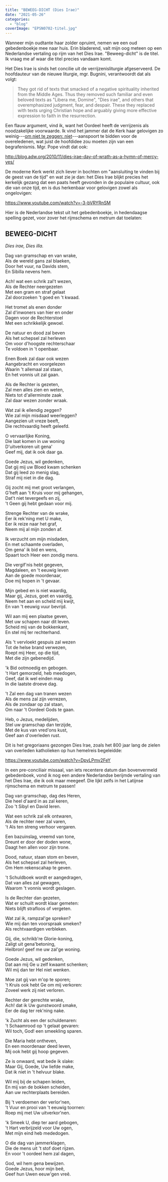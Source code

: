 ```yaml
---
title: "BEWEEG-DICHT (Dies Irae)"
date: "2021-05-26"
categories: 
  - "blog"
coverImage: "EPSN0702-titel.jpg"
---
```


Wanneer mijn oudtante haar zolder opruimt, nemen we een oud gebedenboekje mee naar huis. Erin bladerend, valt mijn oog meteen op een Nederlandse vertaling op rijm van het Dies Irae. "Beweeg-dicht" is de titel. Ik vraag me af waar die titel precies vandaam komt.

Het Dies Irae is sinds het concilie uit de verrijzenisliturgie afgeserveerd. De hoofdauteur van de nieuwe liturgie, mgr. Bugnini, verantwoordt dat als volgt:

> They got rid of texts that smacked of a negative spirituality inherited from the Middle Ages. Thus they removed such familiar and even beloved texts as "Libera me, Domine", "Dies irae", and others that overemphasized judgment, fear, and despair. These they replaced with texts urging Christian hope and arguably giving more effective expression to faith in the resurrection.

Een flauw argument, vind ik, want het Oordeel heeft de verrijzenis als noodzakelijke voorwaarde. Ik vind het jammer dat de Kerk haar gelovigen zo weinig---[om niet te zeggen: niet](/blog/allerzieligste-allerzielenherdenking/)\---aanspoort te bidden voor de overeledenen, wat juist de hoofdidee zou moeten zijn van een begrafenismis. Mgr. Pope vindt dat ook:

http://blog.adw.org/2010/11/dies-irae-day-of-wrath-as-a-hymn-of-mercy-yes/

De moderne Kerk werkt zich liever in bochten om "aansluiting te vinden bij de geest van de tijd" en wat zie je dan: het Dies Irae blijkt precies het kerkelijk gezang dat een paats heeft gevonden in de populaire cultuur, ook die van onze tijd, en is dus herkenbaar voor gelovigen zowel als ongelovigen:

https://www.youtube.com/watch?v=-3-bVRYRnSM

Hier is de Nederlandse tekst uit het gebedenboekje, in hedendaagse spelling gezet, voor zover het rijmschema en metrum dat toelaten:

## BEWEEG-DICHT

_Dies irae, Dies illa._

Dag van gramschap en van wrake,  
Als de wereld gans zal blaeken,  
Door het vuur, na Davids stem,  
En Sibilla nevens hem.

Ach! wat een schrik zal't wezen,  
Als de Rechter neergezeten  
Met een gram en straf gelaat  
Zal doorzoeken 't goed en 't kwaad.

Het tromet als enen donder  
Zal d'inwoners van hier en onder  
Dagen voor de Rechterstoel  
Met een schrikkelijk gewoel.

De natuur en dood zal beven  
Als het schepsel zal herleven  
Om voor d'hoogste rechterschaar  
Te voldoen in 't openbaar.

Enen Boek zal daar ook wezen  
Aangebracht en voorgelezen  
Waarin 't allemaal zal staan,  
En het vonnis uit zal gaan.

Als de Rechter is gezeten,  
Zal men alles zien en weten,  
Niets tot d'allerminste zaak  
Zal daar wezen zonder wraak.

Wat zal ik ellendig zeggen?  
Wie zal mijn misdaad weerleggen?  
Aangezien uit vreze beeft,  
Die rechtvaardig heeft geleefd.

O vervaarlijke Koning,  
Die laat komen in uw woning  
D'uitverkoren uit gena'  
Geef mij, dat ik ook daar ga.

Goede Jezus, wil gedenken,  
Dat gij mij uw Bloed kwam schenken  
Dat gij leed zo menig slag,  
Straf mij niet in die dag.

Gij zocht mij met groot verlangen,  
G'heft aan 't Kruis voor mij gehangen,  
Dat't niet tevergeefs en zij,  
't Geen gij hebt gedaan voor mij.

Strenge Rechter van de wrake,  
Eer ik rek'ning met U make,  
Eer ik reize naar het graf,  
Neem mij al mijn zonden af.

Ik verzucht om mijn misdaden,  
En met schaamte overladen,  
Om gena' ik bid en wens,  
Spaart toch Heer een zondig mens.

Die vergif'nis hebt gegeven,  
Magdaleen, en 't eeuwig leven  
Aan de goede moordenaar,  
Doe mij hopen in 't gevaar.

Mijn gebed en is niet waardig,  
Maar gij, Jezus, goet en vaardig,  
Neem het aan en scheld mij kwijt,  
En van 't eeuwig vuur bevrijd.

Wil aan mij een plaatse geven,  
Met uw schapen naar dit leven.  
Scheid mij van de bokkenkant,  
En stel mij ter rechterhand.

Als 't vervloekt gespuis zal wezen  
Tot de helse brand verwezen,  
Roept mij Heer, op die tijd,  
Met die zijn gebenedijd.

'k Bid ootmoedig en gebogen.  
't Hart gemorzeld, heb meedogen,  
Geef, dat ik wel einden mag  
In die laatste droeve dag.

't Zal een dag van tranen wezen  
Als de mens zal zijn verrezen,  
Als de zondaar op zal staan,  
Om naar 't Oordeel Gods te gaan.

Heb, o Jezus, medelijden,  
Stel uw gramschap dan terzijde,  
Met de kus van vred'ons kust,  
Geef aan d'overleden rust.

Dit is het gregoriaans gezongen Dies Irae, zoals het 800 jaar lang de zielen van overleden katholieken op hun hemelreis begeleidde:

https://www.youtube.com/watch?v=DpvLPmv2FeY

In een pre-conciliair missaal, van iets recentere datum dan bovenvermeld gebedenboek, vond ik nog een andere Nederlandse berijmde vertaling van het Dies Irae, die ik ook maar meegeef. Die lijkt zelfs in het Latijnse rijmschema en metrum te passen!

Dag van gramschap, dag des Heren,  
Die heel d'aard in as zal keren,  
Zoo 't Sibyl en David leren.

Wat een schrik zal elk ontwaren,  
Als de rechter neer zal varen,  
't Als ten streng verhoor vergaren.

Een bazuinslag, vreemd van tone,  
Dreunt er door der doden wone,  
Daagt hen allen voor zijn trone.

Dood, natuur, staan stom en beven,  
Als het schepsel zal herleven,  
Om Hem rekenscahap te geven.

't Schuldboek wordt er aangedragen,  
Dat van alles zal gewagen,  
Waarom 't vonnis wordt geslagen.

Is de Rechter dan gezeten,  
Wat er schuilt wordt klaar gemeten:  
Niets blijft strafloos of vergeten.

Wat zal ik, rampzal'ge spreken?  
Wie mij dan ten voorspraak smeken?  
Als rechtvaardigen verbleken.

Gij, die, schrikb're Glorie-koning,  
Zaligt uit gena'betoning,  
Heilbron! geef me uw zal'ge woning.

Goede Jezus, wil gedenken,  
Dat aan mij Ge u zelf kwaamt schenken;  
Wil mij dan ter Hel niet wenken.

Moe zat gij van m'op te sporen;  
't Kruis ook hebt Ge om mij verkoren:  
Zoveel werk zij niet verloren.

Rechter der gerechte wrake,   
Ach! dat ik Uw gunstwoord smake,  
Eer de dag ter rek'ning nake.

'k Zucht als een der schuldenaren:  
't Schaamrood op 't gelaat gevaren:  
Wil toch, God! een smeekling sparen.

Die Maria hebt ontheven,  
En een moordenaar deed leven,  
Mij ook hebt gij hoop gegeven.

Ze is onwaard, wat bede ik slake:  
Maar Gij, Goede, Uw liefde make,  
Dat ik niet in 't helvuur blake.

Wil mij bij de schapen leiden,  
En mij van de bokken scheiden,  
Aan uw rechterplaats bereiden.

Bij 't verdoemen der verlor'nen,  
't Vuur en prooi van 't eeuwig toornen:  
Roep mij met Uw uitverkor'nen.

'k Smeek U, diep ter aard gebogen,  
't Hart verbrijzeld voor Uw ogen,  
Met mijn eind heb mededogen.

O die dag van jammerklagen,  
Die de mens uit 't stof doet rijzen.  
En voor 't oordeel hem zal dagen,

God, wil hem gena bewijzen.  
Goede Jezus, hoor mijn beê,  
Geef hun Uwen eeuw'gen vreê.
